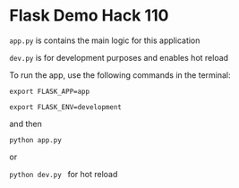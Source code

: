 # Flask Demo Hack 110 

`app.py` is contains the main logic for this application

`dev.py` is for development purposes and enables hot reload

To run the app, use the following commands in the terminal:

`export FLASK_APP=app`

`export FLASK_ENV=development`

and then

`python app.py`

or 

`python dev.py ` for hot reload




